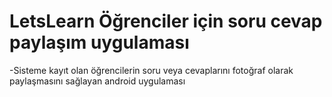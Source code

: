 # LetsLearn Öğrenciler için soru cevap paylaşım uygulaması
-Sisteme kayıt olan öğrencilerin soru veya cevaplarını fotoğraf olarak paylaşmasını sağlayan android uygulaması
